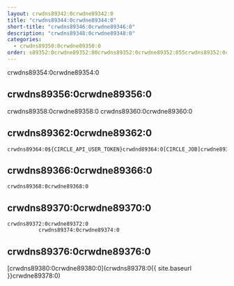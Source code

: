 ```yaml
---
layout: crwdns89342:0crwdne89342:0
title: "crwdns89344:0crwdne89344:0"
short-title: "crwdns89346:0crwdne89346:0"
description: "crwdns89348:0crwdne89348:0"
categories:
  - crwdns89350:0crwdne89350:0
order: s89352:0crwdne89352:00crwdns89352:0crwdne89352:055crwdns89352:0crwdne89352:0
---
```

crwdns89354:0crwdne89354:0

## crwdns89356:0crwdne89356:0

crwdns89358:0crwdne89358:0 crwdns89360:0crwdne89360:0

## crwdns89362:0crwdne89362:0

    crwdns89364:0${CIRCLE_API_USER_TOKEN}crwdnd89364:0[CIRCLE_JOB]crwdne89364:0
    

## crwdns89366:0crwdne89366:0

    crwdns89368:0crwdne89368:0
    

## crwdns89370:0crwdne89370:0

    crwdns89372:0crwdne89372:0
              crwdns89374:0crwdne89374:0
    

## crwdns89376:0crwdne89376:0

[crwdns89380:0crwdne89380:0](crwdns89378:0{{ site.baseurl }}crwdne89378:0)